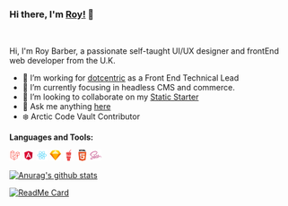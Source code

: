 ### Hi there, I'm [Roy!](https://roybarber.com) 👋

<br />

Hi, I'm Roy Barber, a passionate self-taught UI/UX designer and frontEnd web developer from the U.K.

- 🔭 I’m working for  [dotcentric](https://dotcentric.co.uk) as a Front End Technical Lead
- 🌱 I’m currently focusing in headless CMS and commerce.
- 👯 I’m looking to collaborate on my [Static Starter](https://github.com/roybarber/static-starter)
- 💬 Ask me anything [here](https://github.com/roybarber/roybarber/issues)
- ❄️ Arctic Code Vault Contributor

**Languages and Tools:**  

<code><img height="20" src="https://raw.githubusercontent.com/github/explore/80688e429a7d4ef2fca1e82350fe8e3517d3494d/topics/laravel/laravel.png"></code>
<code><img height="20" src="https://raw.githubusercontent.com/github/explore/80688e429a7d4ef2fca1e82350fe8e3517d3494d/topics/angular/angular.png"></code>
<code><img height="20" src="https://raw.githubusercontent.com/github/explore/80688e429a7d4ef2fca1e82350fe8e3517d3494d/topics/react-native/react-native.png"></code>
<code><img height="20" src="https://raw.githubusercontent.com/github/explore/a5995564b5ff71c41da080abc49f1ba4132127c1/topics/sketch/sketch.png"></code>
<code><img height="20" src="https://raw.githubusercontent.com/github/explore/80688e429a7d4ef2fca1e82350fe8e3517d3494d/topics/gulp/gulp.png"></code>
<code><img height="20" src="https://raw.githubusercontent.com/github/explore/80688e429a7d4ef2fca1e82350fe8e3517d3494d/topics/html/html.png"></code>
<code><img height="20" src="https://raw.githubusercontent.com/github/explore/80688e429a7d4ef2fca1e82350fe8e3517d3494d/topics/sass/sass.png"></code>


[![Anurag's github stats](https://github-readme-stats.vercel.app/api?username=roybarber&show_icons=true)](https://github.com/anuraghazra/github-readme-stats)


[![ReadMe Card](https://github-readme-stats.vercel.app/api/pin/?username=roybarber&repo=static-starter)](https://github.com/roybarber/static-starter)
